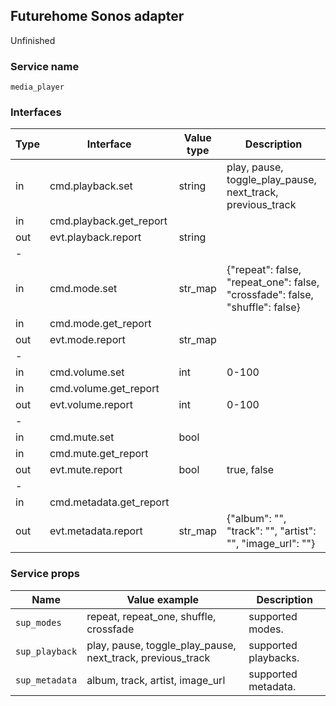 ## Futurehome Sonos adapter
Unfinished

### Service name
`media_player`
### Interfaces
Type        | Interface                 | Value type        | Description
------------|---------------------------|-------------------|-------
in          | cmd.playback.set          | string            | play, pause, toggle_play_pause, next_track, previous_track
in          | cmd.playback.get_report   |                   |
out         | evt.playback.report       | string            |
-|||
in          | cmd.mode.set              | str_map           | {"repeat": false, "repeat_one": false, "crossfade": false, "shuffle": false}
in          | cmd.mode.get_report       |                   | 
out         | evt.mode.report           | str_map           |
-|||
in          | cmd.volume.set            | int               | 0-100
in          | cmd.volume.get_report     |                   |
out         | evt.volume.report         | int               | 0-100
-|||
in          | cmd.mute.set              | bool              |
in          | cmd.mute.get_report       |                   |
out         | evt.mute.report           | bool              | true, false
-|||
in          | cmd.metadata.get_report   |                   | 
out         | evt.metadata.report       | str_map           | {"album": "", "track": "", "artist": "", "image_url": ""}

### Service props
Name           | Value example                                                      | Description
---------------|--------------------------------------------------------------------|-------
`sup_modes`    | repeat, repeat_one, shuffle, crossfade                             | supported modes. 
`sup_playback` | play, pause, toggle_play_pause, next_track, previous_track         | supported playbacks.
`sup_metadata` | album, track, artist, image_url                                    | supported metadata. 
